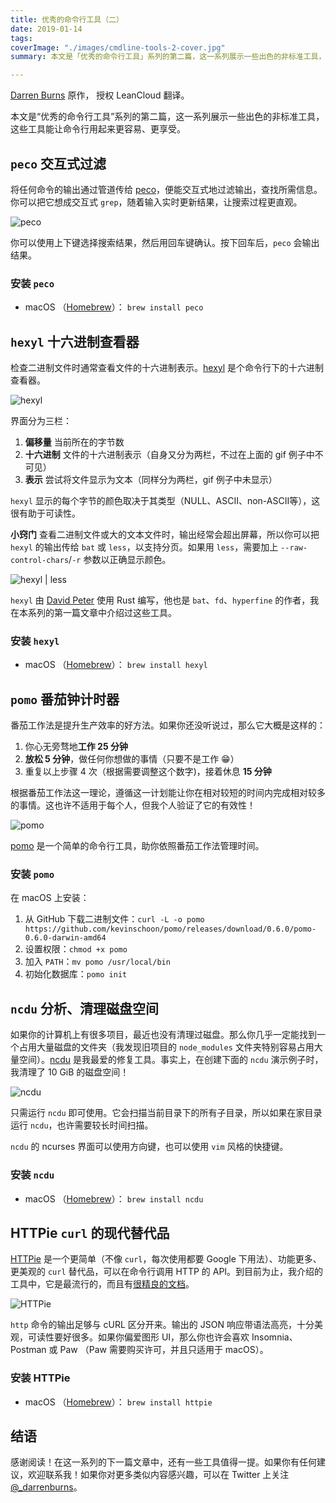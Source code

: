 ```yaml
---
title: 优秀的命令行工具（二）
date: 2019-01-14
tags:
coverImage: "./images/cmdline-tools-2-cover.jpg"
summary: 本文是「优秀的命令行工具」系列的第二篇，这一系列展示一些出色的非标准工具，这些工具能让命令行用起来更容易、更享受。

---
```



[Darren Burns] 原作， 授权 LeanCloud 翻译。

[Darren Burns]: https://darrenburns.net/posts/more-tools/

本文是“优秀的命令行工具”系列的第二篇，这一系列展示一些出色的非标准工具，这些工具能让命令行用起来更容易、更享受。

## `peco` 交互式过滤

将任何命令的输出通过管道传给 [peco](https://git.io/Pwz8GA)，便能交互式地过滤输出，查找所需信息。你可以把它想成交互式 `grep`，随着输入实时更新结果，让搜索过程更直观。

![peco](https://darrenburns.net/peco-processes-e31d5338bae787510ce8e39ad394bdb0.gif)

你可以使用上下键选择搜索结果，然后用回车键确认。按下回车后，`peco` 会输出结果。

### 安装 `peco`

- macOS （[Homebrew]）： `brew install peco`

[Homebrew]: https://brew.sh/

## `hexyl` 十六进制查看器

检查二进制文件时通常查看文件的十六进制表示。[hexyl](https://git.io/fhnd7) 是个命令行下的十六进制查看器。

![hexyl](https://darrenburns.net/hexyl-no-less-95d319279084793ad8bba3e3fd6acf2d.gif)

界面分为三栏：

1. **偏移量** 当前所在的字节数
2. **十六进制** 文件的十六进制表示（自身又分为两栏，不过在上面的 gif 例子中不可见）
3. **表示** 尝试将文件显示为文本（同样分为两栏，gif 例子中未显示）

`hexyl` 显示的每个字节的颜色取决于其类型（NULL、ASCII、non-ASCII等），这很有助于可读性。

**小窍门** 查看二进制文件或大的文本文件时，输出经常会超出屏幕，所以你可以把 `hexyl` 的输出传给 `bat` 或 `less`，以支持分页。如果用 `less`，需要加上 `--raw-control-chars`/`-r` 参数以正确显示颜色。

![hexyl | less](https://darrenburns.net/hexyl-with-less-583b828440ed738443efc8e63fe5bda3.gif)

`hexyl` 由 [David Peter] 使用 Rust 编写，他也是 `bat`、`fd`、`hyperfine` 的作者，我在本系列的第一篇文章中介绍过这些工具。

[David Peter]: https://github.com/sharkdp

### 安装 `hexyl`

- macOS （[Homebrew]）： `brew install hexyl`

## `pomo` 番茄钟计时器

番茄工作法是提升生产效率的好方法。如果你还没听说过，那么它大概是这样的：

1. 你心无旁骛地**工作 25 分钟**
2. **放松 5 分钟**，做任何你想做的事情（只要不是工作 😁）
3. 重复以上步骤 4 次（根据需要调整这个数字)，接着休息 **15 分钟**

根据番茄工作法这一理论，遵循这一计划能让你在相对较短的时间内完成相对较多的事情。这也许不适用于每个人，但我个人验证了它的有效性！

![pomo](https://darrenburns.net/pomo-2a74022e8fdf4e05976d9f04ef381f4c.gif)

[pomo](https://git.io/fhnFr) 是一个简单的命令行工具，助你依照番茄工作法管理时间。

### 安装 `pomo`

在 macOS 上安装：

1. 从 GitHub 下载二进制文件：`curl -L -o pomo https://github.com/kevinschoon/pomo/releases/download/0.6.0/pomo-0.6.0-darwin-amd64`
2. 设置权限：`chmod +x pomo`
3. 加入 `PATH`：`mv pomo /usr/local/bin`
4. 初始化数据库：`pomo init`

## `ncdu` 分析、清理磁盘空间

如果你的计算机上有很多项目，最近也没有清理过磁盘。那么你几乎一定能找到一个占用大量磁盘的文件夹（我发现旧项目的 `node_modules` 文件夹特别容易占用大量空间）。[ncdu](https://dev.yorhel.nl/ncdu) 是我最爱的修复工具。事实上，在创建下面的 `ncdu` 演示例子时，我清理了 10 GiB 的磁盘空间！

![ncdu](https://darrenburns.net/ncdu-d9e7172fd2a64a0ca6205f0de2f17b7a.gif)

只需运行 `ncdu` 即可使用。它会扫描当前目录下的所有子目录，所以如果在家目录运行 `ncdu`，也许需要较长时间扫描。

`ncdu` 的 ncurses 界面可以使用方向键，也可以使用 `vim` 风格的快捷键。

### 安装 `ncdu`

- macOS （[Homebrew]）： `brew install ncdu`

## HTTPie `curl` 的现代替代品

[HTTPie](https://httpie.org/) 是一个更简单（不像 `curl`，每次使用都要 Google 下用法）、功能更多、更美观的 `curl` 替代品，可以在命令行调用 HTTP 的 API。到目前为止，我介绍的工具中，它是最流行的，而且有[很精良的文档]。

[很精良的文档]: https://httpie.org/doc

![HTTPie](https://darrenburns.net/httpie-45e43f1f800784a18fcdbf1b089b9513.gif)

`http` 命令的输出足够与 cURL 区分开来。输出的 JSON 响应带语法高亮，十分美观，可读性要好很多。如果你偏爱图形 UI，那么你也许会喜欢 Insomnia、Postman 或 Paw （Paw 需要购买许可，并且只适用于 macOS）。

### 安装 HTTPie

- macOS （[Homebrew]）： `brew install httpie`

## 结语

感谢阅读！在这一系列的下一篇文章中，还有一些工具值得一提。如果你有任何建议，欢迎联系我！如果你对更多类似内容感兴趣，可以在 Twitter 上关注 [@_darrenburns]。

[@_darrenburns]: https://twitter.com/_darrenburns
